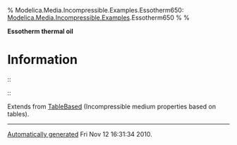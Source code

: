 % Modelica.Media.Incompressible.Examples.Essotherm650:
  [Modelica.Media.Incompressible.Examples](Modelica_Media_Incompressible_Examples.html#Modelica.Media.Incompressible.Examples).Essotherm650
% 
% 

**Essotherm thermal oil**

Information
===========

::

::

Extends from
[TableBased](Modelica_Media_Incompressible_TableBased.html#Modelica.Media.Incompressible.TableBased)
(Incompressible medium properties based on tables).

* * * * *

[Automatically generated](http://www.3ds.com/) Fri Nov 12 16:31:34 2010.
